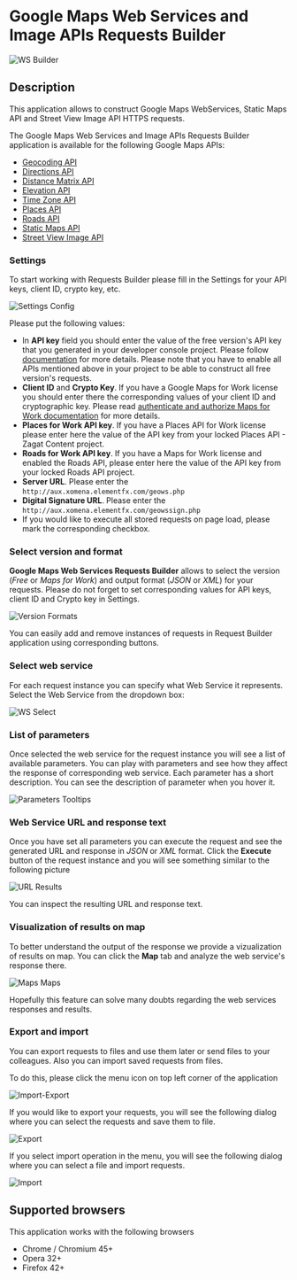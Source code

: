 Google Maps Web Services and Image APIs Requests Builder
==========================================

![WS Builder](/image/docs/geo-ws.png?raw=true "Maps WS Builder")

## Description
This application allows to construct Google Maps WebServices, Static Maps API and Street View Image API HTTPS requests.

The Google Maps Web Services and Image APIs Requests Builder application is available for the following Google Maps 
APIs:

 - [Geocoding API]
 - [Directions API]
 - [Distance Matrix API]
 - [Elevation API]
 - [Time Zone API]
 - [Places API]
 - [Roads API]
 - [Static Maps API]
 - [Street View Image API]

### Settings

To start working with Requests Builder please fill in the Settings for your API keys, client ID, crypto key, etc. 

![Settings Config](/image/docs/geo-ws-settings.png?raw=true "Maps WS Builder Settings")

Please put the following values:
 - In **API key** field you should enter the value of the free version's API key that you generated in your developer console project. Please follow [documentation](https://developers.google.com/maps/documentation/geocoding/get-api-key) for more details. Please note that you have to enable all APIs mentioned above in your project to be able to construct all free version's requests.
 - **Client ID** and **Crypto Key**. If you have a Google Maps for Work license you should enter there the corresponding values of your client ID and cryptographic key. Please read [authenticate and authorize Maps for Work documentation](https://developers.google.com/maps/documentation/business/webservices/auth) for more details.
 - **Places for Work API key**. If you have a Places API for Work license please enter here the value of the API key from your locked Places API - Zagat Content project.
 - **Roads for Work API key**. If you have a Maps for Work license and enabled the Roads API, please enter here the value of the API key from your locked Roads API project.
 - **Server URL**. Please enter the `http://aux.xomena.elementfx.com/geows.php`
 - **Digital Signature URL**. Please enter the `http://aux.xomena.elementfx.com/geowssign.php`
 - If you would like to execute all stored requests on page load, please mark the corresponding checkbox.
 
 ### Select version and format
 
 **Google Maps Web Services Requests Builder** allows to select the version (_Free_ or _Maps for Work_) and output format (_JSON_ or _XML_) for your requests. Please do not forget to set corresponding values for API keys, client ID and Crypto key in Settings.
 
 ![Version Formats](/image/docs/geo-ws-version-format.png?raw=true "Maps WS Builder Version and Format")
 
 You can easily add and remove instances of requests in Request Builder application using corresponding buttons.
 
 ### Select web service
 
 For each request instance you can specify what Web Service it represents. Select the Web Service from the dropdown box:
 
 ![WS Select](/image/docs/geo-ws-services.png?raw=true "Maps WS Builder Select Web Service")
 
 ### List of parameters 
 
 Once selected the web service for the request instance you will see a list of available parameters. You can play with parameters and see how they affect the response of corresponding web service. Each parameter has a short description. You can see the description of parameter when you hover it.
 
 ![Parameters Tooltips](/image/docs/geo-ws-params-tooltips.png?raw=true "Maps WS Builder Parameters and Tooltips")
 
 ### Web Service URL and response text
 
 Once you have set all parameters you can execute the request and see the generated URL and response in _JSON_ or _XML_ format. Click the **Execute** button of the request instance and you will see something similar to the following picture
 
 ![URL Results](/image/docs/geo-ws-results.png?raw=true "Maps WS Builder URL and Results")
 
 You can inspect the resulting URL and response text.
 
 ### Visualization of results on map
 
 To better understand the output of the response we provide a vizualization of results on map. You can click the **Map** tab and analyze the web service's response there. 
 
 ![Maps Maps](/image/docs/geo-ws-maps.png?raw=true "Maps WS Builder Maps")
 
 Hopefully this feature can solve many doubts regarding the web services responses and results. 
 
 ### Export and import
 
 You can export requests to files and use them later or send files to your colleagues. Also you can import saved requests from files.
 
 To do this, please click the menu icon on top left corner of the application
 
 ![Import-Export](/image/docs/geo-ws-import-export.png?raw=true "Maps WS Builder Import-Export")
 
 If you would like to export your requests, you will see the following dialog where you can select the requests and save them to file.
 
 ![Export](/image/docs/geo-ws-export.png?raw=true "Maps WS Builder Export")
 
 If you select import operation in the menu, you will see the following dialog where you can select a file and import requests.
 
 ![Import](/image/docs/geo-ws-import.png?raw=true "Maps WS Builder Import")

## Supported browsers

This application works with the following browsers

- Chrome / Chromium 45+
- Opera 32+
- Firefox 42+

 
[Geocoding API]: https://developers.google.com/maps/documentation/geocoding 
[Directions API]: https://developers.google.com/maps/documentation/directions
[Distance Matrix API]: https://developers.google.com/maps/documentation/distancematrix
[Elevation API]: https://developers.google.com/maps/documentation/elevation
[Time Zone API]: https://developers.google.com/maps/documentation/timezone
[Places API]: https://developers.google.com/places/documentation/index
[Roads API]: https://developers.google.com/maps/documentation/roads
[Static Maps API]: https://developers.google.com/maps/documentation/static-maps/intro
[Street View Image API]: https://developers.google.com/maps/documentation/streetview/intro